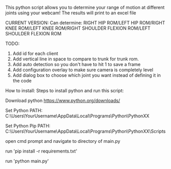 This python script allows you to determine your range of motion at different joints using your webcam! The results will print to an excel file

CURRENT VERSION:
Can determine: RIGHT HIP ROM/LEFT HIP ROM/RIGHT KNEE ROM/LEFT KNEE ROM/RIGHT SHOULDER FLEXION ROM/LEFT SHOULDER FLEXION ROM

TODO: 
1. Add id for each client
2. Add vertical line in space to compare to trunk for trunk rom.
3. Add auto detection so you don't have to hit 1 to save a frame
4. Add configuration overlay to make sure camera is completely level
5. Add dialog box to choose which joint you want instead of defining it in the code

How to install:
Steps to install python and run this script:

Download python https://www.python.org/downloads/

Set Python PATH: C:\Users\YourUsername\AppData\Local\Programs\Python\PythonXX

Set Python Pip PATH: C:\Users\YourUsername\AppData\Local\Programs\Python\PythonXX\Scripts

open cmd prompt and navigate to directory of main.py

run 'pip install -r requirements.txt'

run 'python main.py'






